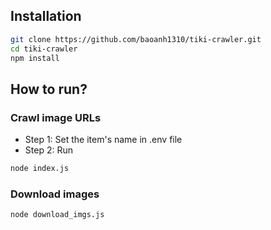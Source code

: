 ## Installation

```bash
git clone https://github.com/baoanh1310/tiki-crawler.git
cd tiki-crawler
npm install
```

## How to run?

### Crawl image URLs
- Step 1: Set the item's name in .env file
- Step 2: Run
```bash
node index.js
```

### Download images
```bash
node download_imgs.js
```